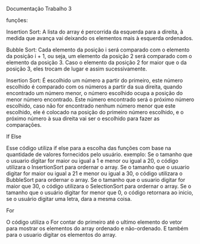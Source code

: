 Documentação Trabalho 3

funções:

Insertion Sort: A lista do array é percorrida da esquerda para a direita, à medida que avança vai deixando os elementos mais à esquerda ordenados.

Bubble Sort: Cada elemento da posição i será comparado com o elemento da posição i + 1, ou seja, um elemento da posição 2 será comparado com o elemento da posição 3. Caso o elemento da posição 2 for maior que o da posição 3, eles trocam de lugar e assim sucessivamente.

Insertion Sort: É escolhido um número a partir do primeiro, este número escolhido é comparado com os números a partir da sua direita, quando encontrado um número menor, o número escolhido ocupa a posição do menor número encontrado. Este número encontrado será o próximo número escolhido, caso não for encontrado nenhum número menor que este escolhido, ele é colocado na posição do primeiro número escolhido, e o próximo número à sua direita vai ser o escolhido para fazer as comparações.

If Else

Esse código utiliza if else para a escolha das funções com base na quantidade de valores fornecidos pelo usuário.
exemplo: Se o tamanho que o usuario digitar for maior ou igual a 1 e menor ou igual a 20, o código utilizara o InsertionSort para ordernar o array. Se o tamanho que o usuario digitar for maior ou igual a 21 e menor ou igual a 30, o código utilizara o BubbleSort para ordernar o array. Se o tamanho que o usuario digitar for maior que 30, o código utilizara o SelectionSort para ordernar o array. Se o tamanho que o usuário digitar for menor que 0, o código retornara ao inicio, se o usuário digitar uma letra, dara a mesma coisa.

For

O código utiliza o For contar do primeiro até o ultimo elemento do vetor para mostrar os elementos do array ordenado e não-ordenado. E também para o usuario digitar os elementos do array.